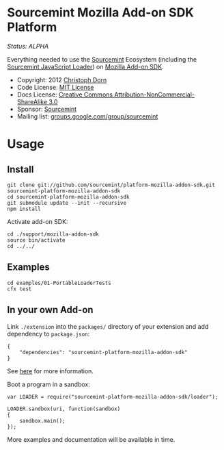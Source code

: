 Sourcemint Mozilla Add-on SDK Platform
======================================

*Status: ALPHA*

Everything needed to use the [Sourcemint](http://sourcemint.com/) Ecosystem
(including the [Sourcemint JavaScript Loader](https://github.com/sourcemint/loader-js)) on 
[Mozilla Add-on SDK](https://addons.mozilla.org/en-US/developers/docs/sdk/latest/).

  * Copyright: 2012 [Christoph Dorn](http://www.christophdorn.com/)
  * Code License: [MIT License](http://www.opensource.org/licenses/mit-license.php)
  * Docs License: [Creative Commons Attribution-NonCommercial-ShareAlike 3.0](http://creativecommons.org/licenses/by-nc-sa/3.0/)
  * Sponsor: [Sourcemint](http://sourcemint.com/)
  * Mailing list: [groups.google.com/group/sourcemint](http://groups.google.com/group/sourcemint)

Usage
=====

Install
-------

    git clone git://github.com/sourcemint/platform-mozilla-addon-sdk.git sourcemint-platform-mozilla-addon-sdk
    cd sourcemint-platform-mozilla-addon-sdk
    git submodule update --init --recursive
    npm install

Activate add-on SDK:

    cd ./support/mozilla-addon-sdk
    source bin/activate
    cd ../../

Examples
--------

    cd examples/01-PortableLoaderTests
    cfx test

In your own Add-on
------------------

Link `./extension` into the `packages/` directory of your extension and add dependency to `package.json`:

    {
        "dependencies": "sourcemint-platform-mozilla-addon-sdk"
    }

See [here](https://addons.mozilla.org/en-US/developers/docs/sdk/1.4/dev-guide/addon-development/third-party-packages.html) for more information.

Boot a program in a sandbox:

    var LOADER = require("sourcemint-platform-mozilla-addon-sdk/loader");
    
    LOADER.sandbox(uri, function(sandbox)
    {
        sandbox.main();
    });

More examples and documentation will be available in time.
